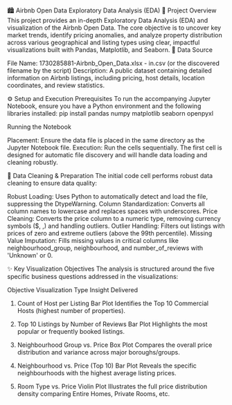 🏙️ Airbnb Open Data Exploratory Data Analysis (EDA)
📌 Project Overview
This project provides an in-depth Exploratory Data Analysis (EDA) and visualization of the Airbnb Open Data. The core objective is to uncover key market trends, identify pricing anomalies, and analyze property distribution across various geographical and listing types using clear, impactful visualizations built with Pandas, Matplotlib, and Seaborn.
💾 Data Source

File Name: 1730285881-Airbnb_Open_Data.xlsx - in.csv (or the discovered filename by the script)
Description: A public dataset containing detailed information on Airbnb listings, including pricing, host details, location coordinates, and review statistics.


⚙️ Setup and Execution
Prerequisites
To run the accompanying Jupyter Notebook, ensure you have a Python environment and the following libraries installed:
pip install pandas numpy matplotlib seaborn openpyxl

Running the Notebook

Placement: Ensure the data file is placed in the same directory as the Jupyter Notebook file.
Execution: Run the cells sequentially. The first cell is designed for automatic file discovery and will handle data loading and cleaning robustly.

🧼 Data Cleaning & Preparation
The initial code cell performs robust data cleaning to ensure data quality:

Robust Loading: Uses Python to automatically detect and load the file, suppressing the DtypeWarning.
Column Standardization: Converts all column names to lowercase and replaces spaces with underscores.
Price Cleaning: Converts the price column to a numeric type, removing currency symbols ($, ,) and handling outliers.
Outlier Handling: Filters out listings with prices of zero and extreme outliers (above the 99th percentile).
Missing Value Imputation: Fills missing values in critical columns like neighbourhood_group, neighbourhood, and number_of_reviews with 'Unknown' or 0.

✨ Key Visualization Objectives
The analysis is structured around the five specific business questions addressed in the visualizations:



Objective
Visualization Type
Insight Delivered



1. Count of Host per Listing
Bar Plot
Identifies the Top 10 Commercial Hosts (highest number of properties).


2. Top 10 Listings by Number of Reviews
Bar Plot
Highlights the most popular or frequently booked listings.


3. Neighbourhood Group vs. Price
Box Plot
Compares the overall price distribution and variance across major boroughs/groups.


4. Neighbourhood vs. Price (Top 10)
Bar Plot
Reveals the specific neighbourhoods with the highest average listing prices.


5. Room Type vs. Price
Violin Plot
Illustrates the full price distribution density comparing Entire Homes, Private Rooms, etc.

